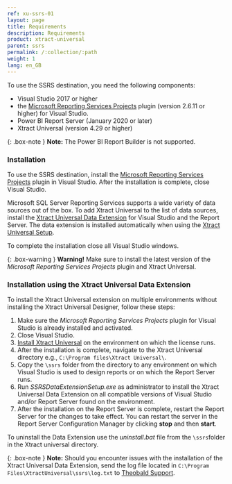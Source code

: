 ```yaml
---
ref: xu-ssrs-01
layout: page
title: Requirements
description: Requirements
product: xtract-universal
parent: ssrs
permalink: /:collection/:path
weight: 1
lang: en_GB
---
```


To use the SSRS destination, you need the following components:

- Visual Studio 2017 or higher
- the [Microsoft Reporting Services Projects](https://marketplace.visualstudio.com/items?itemName=ProBITools.MicrosoftReportProjectsforVisualStudio) plugin (version 2.6.11 or higher) for Visual Studio.
- Power BI Report Server (January 2020 or later)
- Xtract Universal (version 4.29 or higher)

{: .box-note }
**Note:** The Power BI Report Builder is not supported.

### Installation

To use the SSRS destination, install the [Microsoft Reporting Services Projects](https://marketplace.visualstudio.com/items?itemName=ProBITools.MicrosoftReportProjectsforVisualStudio)
plugin in Visual Studio. After the installation is complete, close Visual Studio.

Microsoft SQL Server Reporting Services supports a wide variety of data sources out of the box.
To add Xtract Universal to the list of data sources, install the [Xtract Universal Data Extension](./requirements#installation-using-the-xtract-universal-data-extension) for Visual Studio and the Report Server.
The data extension is installed automatically when using the [Xtract Universal Setup](../../introduction/installation-and-update).

To complete the installation close all Visual Studio windows.
 
 {: .box-warning }
**Warning!** Make sure to install the latest version of the *Microsoft Reporting Services Projects* plugin and Xtract Universal.  

### Installation using the Xtract Universal Data Extension

To install the Xtract Universal extension on multiple environments without installing the Xtract Universal Designer, follow these steps:

1. Make sure the *Microsoft Reporting Services Projects* plugin for Visual Studio is already installed and activated. 
2. Close Visual Studio.
3. [Install Xtract Universal](../../introduction/installation-and-update) on the environment on which the license runs.
4. After the installation is complete, navigate to the Xtract Universal directory e.g., `C:\Program files\Xtract Universal\`.
5. Copy the `\ssrs` folder from the directory to any environment on which Visual Studio is used to design reports or on which the Report Server runs.
6. Run *SSRSDataExtensionSetup.exe* as administrator to install the Xtract Universal Data Extension on all compatible versions of Visual Studio and/or Report Server found on the environment. 
7. After the installation on the Report Server is complete, restart the Report Server for the changes to take effect. 
You can restart the server in the Report Server Configuration Manager by clicking **stop** and then **start**.

To uninstall the Data Extension use the *uninstall.bat* file from the `\ssrs`folder in the Xtract universal directory.  

{: .box-note }
**Note:** Should you encounter issues with the installation of the Xtract Universal Data Extension, send the log file located in `C:\Program Files\XtractUniversal\ssrs\log.txt` to [Theobald Support](mailto:support@theobald-software.com).


<!--- After installation of Xtract Universal the setup creates the following entries and extensions in the Alteryx installation directory:
- `Alteryx\Settings\AdditionalPlugins\XtractUniversal.ini`
- `Alteryx\bin\RuntimeData\icons\categories\XtractUniversal.png`
- `Alteryx\bin\RuntimeData\DefaultSettings.xml`
--->